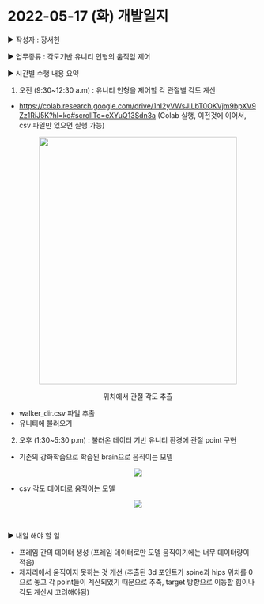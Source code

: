 # 2022-05-17 (화) 개발일지

▶ 작성자 : 장서현 

▶ 업무종류 : 각도기반 유니티 인형의 움직임 제어

▶ 시간별 수행 내용 요약
 <br>
1. 오전 (9:30~12:30 a.m) : 유니티 인형을 제어할 각 관절별 각도 계산

  - https://colab.research.google.com/drive/1nI2yVWsJILbT0OKVjm9bpXV9Zz1RiJ5K?hl=ko#scrollTo=eXYuQ13Sdn3a (Colab 실행, 이전것에 이어서, csv 파일만 있으면 실행 가능)
    <p align=center> <img src="https://user-images.githubusercontent.com/48125526/168936871-756b2d6b-ba6f-444b-98a4-fbc1aa2344a8.png" height="500px" width="400px"> </p>
    <p align=center>위치에서 관절 각도 추출</p>
  - walker_dir.csv 파일 추출
  - 유니티에 불러오기 
  

2. 오후 (1:30~5:30 p.m) : 불러온 데이터 기반 유니티 환경에 관절 point 구현  

  - 기존의 강화학습으로 학습된 brain으로 움직이는 모델
    <p align="center"><img src="https://user-images.githubusercontent.com/48125526/168937447-5a4b14bf-c2dc-41e2-842e-1e4cf4851cef.gif"></p>
  - csv 각도 데이터로 움직이는 모델
    <p align="center"><img src="https://user-images.githubusercontent.com/48125526/168937496-ecdf0601-c0b8-478a-b6b1-e2ac475b4f93.gif"></p>
<br>

▶  내일 해야 할 일 
  
  - 프레임 간의 데이터 생성 (프레임 데이터로만 모델 움직이기에는 너무 데이터량이 적음)
  - 제자리에서 움직이지 못하는 것 개선 (추출된 3d 포인트가 spine과 hips 위치를 0으로 놓고 각 point들이 계산되었기 때문으로 추측, target 방향으로 이동할 힘이나 각도 계산시 고려해야됨)
